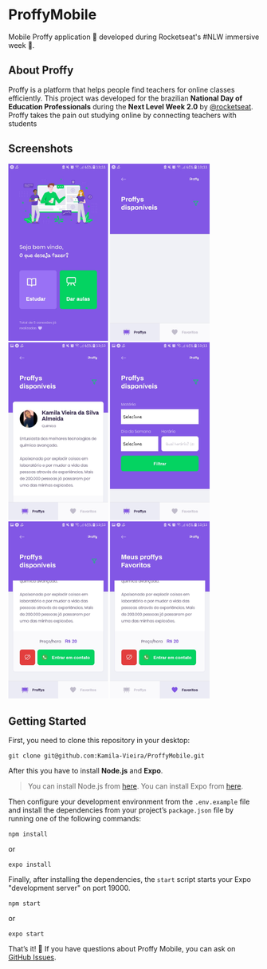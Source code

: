 # ProffyMobile

Mobile Proffy application 💜 developed during Rocketseat's #NLW immersive week :rocket:.

## About Proffy

Proffy is a platform that helps people find teachers for online classes efficiently. This project was developed for the brazilian **National Day of Education Professionals** during the **Next Level Week 2.0** by [@rocketseat](https://github.com/rocketseat).
Proffy takes the pain out studying online by connecting teachers with students

## Screenshots

<div>
  <img src="/src/assets/Screenshots/Landing.jpg" alt="drawing" width="200"/>
  <img src="/src/assets/Screenshots/Filtro.jpg" alt="drawing" width="200"/>
  <img src="/src/assets/Screenshots/Card.jpg" alt="drawing" width="200"/>
  <img src="/src/assets/Screenshots/FiltroII.jpg" alt="drawing" width="200"/>
  <img src="/src/assets/Screenshots/Botoes.jpg" alt="drawing" width="200"/>
  <img src="/src/assets/Screenshots/Favoritos.jpg" alt="drawing" width="200"/>
</div>

## Getting Started

First, you need to clone this repository in your desktop:

```
git clone git@github.com:Kamila-Vieira/ProffyMobile.git
```
After this you have to install **Node.js** and **Expo**.

> You can install Node.js from [here](https://nodejs.org/en/).
> You can install Expo from [here](https://expo.io/dashboard/).

Then configure your development environment from the ```.env.example``` file and install the dependencies from your project’s ```package.json``` file by running one of the following commands:
```
npm install
```
or
```
expo install
```
Finally, after installing the dependencies, the ```start``` script starts your Expo "development server" on port 19000.
```
npm start
```
or
```
expo start
```
That’s it! 💜
If you have questions about Proffy Mobile, you can ask on [GitHub Issues](https://github.com/Kamila-Vieira/ProffyMobile/pulls).
